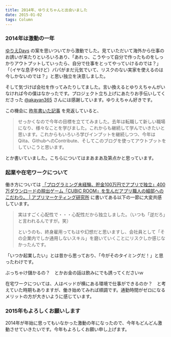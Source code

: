 ```yaml
---
title: 2014年、ゆりえちゃんと出会いました
date: 2015-01-02
tags: Column
---
```


### 2014年は激動の一年

[ゆりえDays](http://yurie.sexy/) の案を思いついてから激動でした。見ていただいて海外から仕事のお誘いが来たりといろいろあり、「あれっ、こうやって自分で作ったものをしっかりアウトプットしていったら、自分で仕事をとってやっていけるのでは？」「（イヤな息子やけど）パパがまだ元気でいて、リスクのない実家を使えるのは今しかないのでは？」と思い独立を決意しました。

そして気づけば会社を作ってみたりしてました。言い換えるとゆりえちゃんがいなければ今の僕はなかったです。プロジェクト立ち上げにあたりお手伝いしてくださった [@akayan365](https://twitter.com/akayan365) さんには感謝しています。ゆりえちゃん好きです。

この機会に [昨年書いた記事](/mono/info/monolog-released.html) を見返していると、

> せっかくなので今年の目標を立ててみました。去年は転職して新しい職場になり、様々なことを学びました。これからも継続して学んでいきたいと思います。これからもいろいろ学びインプットを継続しつつ、今年はQiita、GithubへのContribute、そしてこのブログを使ってアウトプットをしていこうと思います。

とか書いていました。こちらについてはまあまあ及第点かと思っています。

### 起業や在宅ワークについて

働き方については [「プログラミング未経験、貯金100万円でアプリで独立」400万ダウンロードの脱出ゲーム「CUBIC ROOM」を生んだアプリ職人の細部へのこだわり。 | アプリマーケティング研究所](http://appmarketinglabo.net/cubicroom/) に書いてある以下の一節に大変共感しています。

> 実はすごく心配性で・・・心配性だから独立しました。（いつも「逆だろ」と言われるんですが。笑）
>
> というのも、終身雇用ってもはや幻想だと思いますし、会社員として「その企業内でしか通用しないスキル」を磨いていくことにリスクしか感じなかったんです。

「いつか起業したい」とは昔から思っており、「今がそのタイミングだ！」と思ったわけです。

ぶっちゃけ儲かるの？　とかお金の話は飲みにでも誘ってくださいｗ

在宅ワークについては、人はベッドが横にある環境で仕事ができるのか？　と考えていた時期もありますが、働き始めてみれば順調です。通勤時間がゼロになるメリットの方が大きいように感じています。

### 2015年もよろしくお願いします

2014年が年始に思ってもいなかった激動の年になったので、今年もどんどん激動させていきたいです。今年もよろしくお願い申し上げます。
